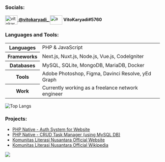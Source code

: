 <h3 align="left">Socials:</h3>
<p align="left">
<a href="https://instagram.com/vitokaryadi_" target="blank"><img align="center" src="https://raw.githubusercontent.com/rahuldkjain/github-profile-readme-generator/master/src/images/icons/Social/instagram.svg" alt="vitokaryadi_" height="30" width="40" /> <b>@vitokaryadi_</b> </a>
<a target="blank"><img align="center" src="https://raw.githubusercontent.com/rahuldkjain/github-profile-readme-generator/master/src/images/icons/Social/discord.svg" alt="a" height="30" width="40" /> <b>VitoKaryadi#5760</b> </a>
</p>

<h3 align="left">Languages and Tools:</h3>
<p align="left">
<table style="width:100%">
  <tr>
    <th>Languages</th>
    <td>PHP & JavaScript</td>
  </tr>
  <tr>
    <th>Frameworks</th>
    <td>Next.js, Nuxt.js, Node.js, Vue.js, CodeIgniter</td>
  </tr>
  <tr>
    <th>Databases</th>
    <td>MySQL, SQLite, MongoDB, MariaDB, Docker</td>
  </tr>
  <tr>
    <th>Tools</th>
    <td>Adobe Photoshop, Figma, Davinci Resolve, yEd Graph</td>
  </tr>
  <tr>
    <th>Work</th>
    <td>Currently working as a freelance network engineer</td>
  </tr>
</table>

![Top Langs](https://github-readme-stats.vercel.app/api/top-langs/?username=VitoKaryadi&count_private=true&theme=dark&hide_border=true&layout=compact)


<h3 align="left">Projects:</h3>
<p align="left">
<ul>
  <li><a href="https://github.com/VitoKaryadi/auth-system" target="blank">PHP Native - Auth System for Website</a></li>
  <li><a href="https://github.com/VitoKaryadi/task-manager" target="blank">PHP Native - CRUD Task Manager (using MySQL DB)</a></li>
  <li><a href="https://kln.or.id" target="blank">Komunitas Literasi Nusantara Official Website</a></li>
  <li><a href="https://kln.or.id/wiki" target="blank">Komunitas Literasi Nusantara Official Wikipedia</a></li>
</ul>
</p>

[![](https://visitcount.itsvg.in/api?id=VitoKaryadi&icon=0&color=0)](https://visitcount.itsvg.in)
